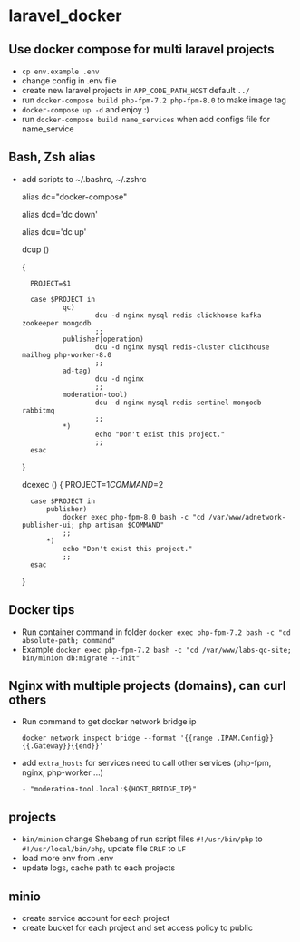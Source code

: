 # laravel_docker
## Use docker compose for multi laravel projects

- `cp env.example .env`
- change config in .env file
- create new laravel projects in `APP_CODE_PATH_HOST` default `../`
- run `docker-compose build php-fpm-7.2 php-fpm-8.0` to make image tag
- `docker-compose up -d` and enjoy :)
- run `docker-compose build name_services` when add configs file for name_service

## Bash, Zsh alias
- add scripts to ~/.bashrc, ~/.zshrc

    
    alias dc="docker-compose"

    alias dcd='dc down'
  
    alias dcu='dc up'
  
    dcup ()
  
    {
  
        PROJECT=$1

        case $PROJECT in
                qc)
                        dcu -d nginx mysql redis clickhouse kafka zookeeper mongodb
                        ;;
                publisher|operation)
                        dcu -d nginx mysql redis-cluster clickhouse mailhog php-worker-8.0
                        ;;
                ad-tag)
                        dcu -d nginx
                        ;;
                moderation-tool)
                        dcu -d nginx mysql redis-sentinel mongodb rabbitmq
                        ;;
                *)
                        echo "Don't exist this project."
                        ;;
        esac
    }

    dcexec ()
    {
        PROJECT=$1
        COMMAND=$2
    
        case $PROJECT in
            publisher)
                docker exec php-fpm-8.0 bash -c "cd /var/www/adnetwork-publisher-ui; php artisan $COMMAND"
                ;;
            *)
                echo "Don't exist this project."
                ;;
        esac
    }

## Docker tips
- Run container command in folder `docker exec php-fpm-7.2 bash -c "cd absolute-path; command"` 
- Example `docker exec php-fpm-7.2 bash -c "cd /var/www/labs-qc-site; bin/minion db:migrate --init"`


## Nginx with multiple projects (domains), can curl others
- Run command to get docker network bridge ip 
  
    `docker network inspect bridge --format '{{range .IPAM.Config}}{{.Gateway}}{{end}}'`

- add `extra_hosts` for services need to call other services (php-fpm, nginx, php-worker ...)
    
    `- "moderation-tool.local:${HOST_BRIDGE_IP}"`

## projects
- `bin/minion` change Shebang of run script files `#!/usr/bin/php` to `#!/usr/local/bin/php`, update file `CRLF` to `LF`
- load more env from .env
- update logs, cache path to each projects

## minio
- create service account for each project
- create bucket for each project and set access policy to public